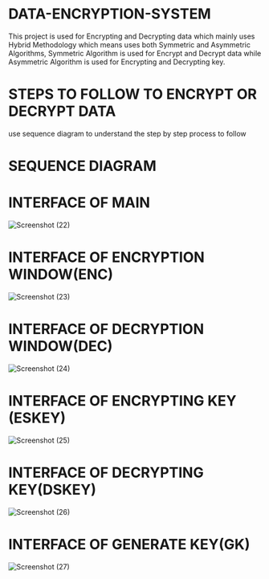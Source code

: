 # DATA-ENCRYPTION-SYSTEM
This project is used for Encrypting and Decrypting data which mainly uses Hybrid Methodology which means uses both Symmetric and Asymmetric Algorithms, Symmetric Algorithm is used for Encrypt and Decrypt data while Asymmetric Algorithm is used for Encrypting and Decrypting key.
# STEPS TO FOLLOW TO ENCRYPT OR DECRYPT DATA
  use sequence diagram to understand the step by step process to follow
# SEQUENCE DIAGRAM
  
# INTERFACE OF MAIN
![Screenshot (22)](https://user-images.githubusercontent.com/87997298/128840023-fc53ae63-17ba-4090-a08f-43ce4a6fd911.png)
# INTERFACE OF ENCRYPTION WINDOW(ENC)
![Screenshot (23)](https://user-images.githubusercontent.com/87997298/128840194-754c2bd1-afc9-4f17-8164-302ea4cddaf3.png)
# INTERFACE OF DECRYPTION WINDOW(DEC)
![Screenshot (24)](https://user-images.githubusercontent.com/87997298/128840534-8e47dc86-485b-4c27-a1c4-d60ee3511bb3.png)
# INTERFACE OF ENCRYPTING KEY (ESKEY)
![Screenshot (25)](https://user-images.githubusercontent.com/87997298/128841122-97dc1155-b00f-4c41-b756-fc94beef0ab3.png)
# INTERFACE OF DECRYPTING KEY(DSKEY)
![Screenshot (26)](https://user-images.githubusercontent.com/87997298/128840825-5e361d55-c55b-454e-8df9-6253e7ea04c4.png)

# INTERFACE OF GENERATE KEY(GK)
![Screenshot (27)](https://user-images.githubusercontent.com/87997298/128840680-bb38f682-bea4-48c6-b954-cdecc551698a.png)


